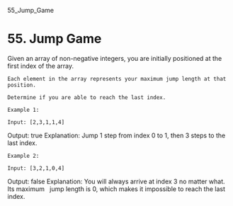55_Jump_Game
# 55. Jump Game

Given an array of non-negative integers, you are initially positioned at the first index of
        the array.

    Each element in the array represents your maximum jump length at that position.

    Determine if you are able to reach the last index.

    Example 1:

    Input: [2,3,1,1,4]
Output: true
Explanation: Jump 1 step from index 0 to 1, then 3 steps to the last index.

    Example 2:

    Input: [3,2,1,0,4]
Output: false
Explanation: You will always arrive at index 3 no matter what. Its maximum
             jump length is 0, which makes it impossible to reach the last index.